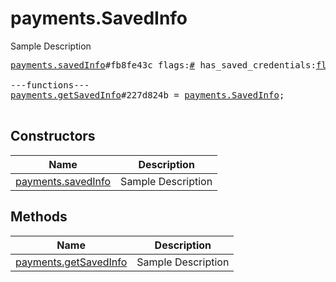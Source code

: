 # payments.SavedInfo

Sample Description

<pre>
<a href="../constructor/payments.savedInfo">payments.savedInfo</a>#fb8fe43c flags:<a href="../type/#.md">#</a> has_saved_credentials:<a href="../type/flags.1?true.md">flags.1?true</a> saved_info:<a href="../type/flags.0?PaymentRequestedInfo.md">flags.0?PaymentRequestedInfo</a> = <a href="../type/payments.SavedInfo.md">payments.SavedInfo</a>;

---functions---
<a href="../method/payments.getSavedInfo">payments.getSavedInfo</a>#227d824b = <a href="../type/payments.SavedInfo.md">payments.SavedInfo</a>;

</pre>

## Constructors

| Name | Description |
|------|-------------|
| [payments.savedInfo](../constructor/payments.savedInfo.md) | Sample Description |

## Methods

| Name | Description |
|------|-------------|
| [payments.getSavedInfo](../method/payments.getSavedInfo.md) | Sample Description |
